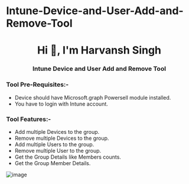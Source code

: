 # Intune-Device-and-User-Add-and-Remove-Tool
<h1 align="center">Hi 👋, I'm Harvansh Singh</h1>
<h3 align="center"> Intune Device  and User Add and Remove Tool</h3>
<h3 align="left">Tool Pre-Requisites:-</h3>

- Device should have Microsoft.graph Powersell module installed.
- You have to login with Intune account.

<h3 align="left">Tool Features:-</h3>

- Add multiple Devices to the group.
- Remove multiple Devices to the group.
- Add multiple Users to the group.
- Remove multiple User to the group.
- Get the Group Details like Members counts.
- Get the Group Member Details.
    
![image](https://github.com/user-attachments/assets/2c99bff7-e3f2-42f8-a747-630f9903b8f6)

